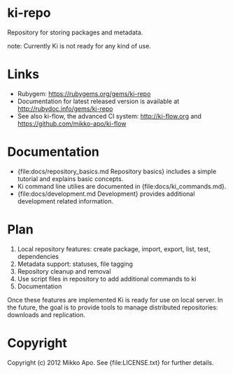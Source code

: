 # ki-repo

Repository for storing packages and metadata.

note: Currently Ki is not ready for any kind of use.

# Links

* Rubygem: https://rubygems.org/gems/ki-repo
* Documentation for latest released version is available at http://rubydoc.info/gems/ki-repo
* See also ki-flow, the advanced CI system: http://ki-flow.org and https://github.com/mikko-apo/ki-flow

# Documentation

* {file:docs/repository_basics.md Repository basics} includes a simple tutorial and explains basic concepts.
* Ki command line utilies are documented in {file:docs/ki_commands.md}.
* {file:docs/development.md Development} provides additional development related information.

# Plan

1. Local repository features: create package, import, export, list, test, dependencies
2. Metadata support: statuses, file tagging
3. Repository cleanup and removal
4. Use script files in repository to add additional commands to ki
5. Documentation

Once these features are implemented Ki is ready for use on local server. In the future, the goal is to provide tools
to manage distributed repositories: downloads and replication.

# Copyright

Copyright (c) 2012 Mikko Apo. See {file:LICENSE.txt} for further details.

